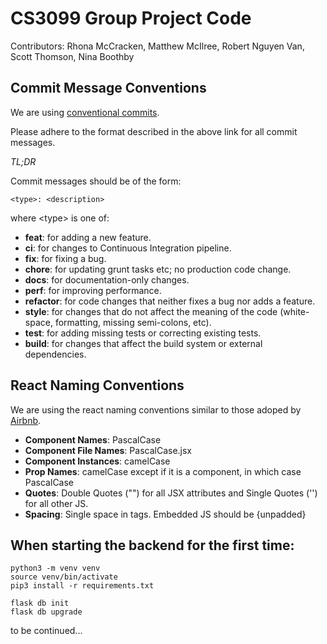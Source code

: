 # CS3099 Group Project Code
Contributors: Rhona McCracken, Matthew McIlree, Robert Nguyen Van, Scott Thomson, Nina Boothby

## Commit Message Conventions 

We are using [conventional commits](https://www.conventionalcommits.org/en/v1.0.0/). 

Please adhere to the format described in the above link for all commit messages. 

*TL;DR*

Commit messages should be of the form:

```
<type>: <description>
```

where \<type> is one of:

- **feat**: for adding a new feature.
- **ci**: for changes to Continuous Integration pipeline. 
- **fix**: for fixing a bug.
- **chore**: for updating grunt tasks etc; no production code change.
- **docs**: for documentation-only changes.
- **perf**: for improving performance.
- **refactor**: for code changes that neither fixes a bug nor adds a feature.
- **style**: for changes that do not affect the meaning of the code (white-space, formatting, missing semi-colons, etc).
- **test**: for adding missing tests or correcting existing tests.
- **build**: for changes that affect the build system or external dependencies.

## React Naming Conventions

We are using the react naming conventions similar to those adoped by [Airbnb](https://github.com/airbnb/javascript/tree/master/react#naming).

- **Component Names**: PascalCase
- **Component File Names**: PascalCase.jsx
- **Component Instances**: camelCase
- **Prop Names**: camelCase except if it is a component, in which case PascalCase
- **Quotes**: Double Quotes ("") for all JSX attributes and Single Quotes ('') for all other JS. 
- **Spacing**: Single space in <SelfClosing /> tags. Embedded JS should be {unpadded}

## When starting the backend for the first time:

```
python3 -m venv venv
source venv/bin/activate
pip3 install -r requirements.txt

flask db init
flask db upgrade
```
to be continued...
